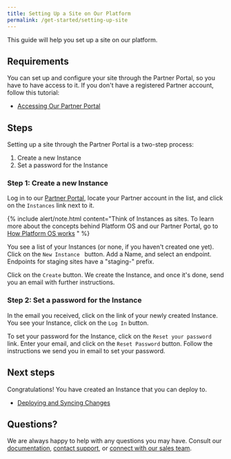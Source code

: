 ```yaml
---
title: Setting Up a Site on Our Platform 
permalink: /get-started/setting-up-site
---
```

This guide will help you set up a site on our platform.  

## Requirements
You can set up and configure your site through the Partner Portal, so you have to have access to it. If you don't have a registered Partner account, follow this tutorial: 

* [Accessing Our Partner Portal]()

## Steps 

Setting up a site through the Partner Portal is a two-step process:

1. Create a new Instance
2. Set a password for the Instance

### Step 1: Create a new Instance

Log in to our [Partner Portal](http://portal.apps.near-me.com), locate your Partner account in the list, and click on the ```Instances``` link next to it. 

{% include alert/note.html content="Think of Instances as sites. To learn more about the concepts behind Platform OS and our Partner Portal, go to [How Platform OS works]() " %}

You see a list of your Instances (or none, if you haven't created one yet). Click on the ```New Instance ``` button. 
Add a Name, and select an endpoint. Endpoints for staging sites have a "staging-" prefix. 

Click on the ```Create``` button. We create the Instance, and once it's done, send you an email with further instructions. 

### Step 2: Set a password for the Instance

In the email you received, click on the link of your newly created Instance. You see your Instance, click on the ```Log In``` button. 

To set your password for the Instance, click on the ```Reset your password``` link. Enter your email, and click on the ```Reset Password``` button. Follow the instructions we send you in email to set your password. 

## Next steps
Congratulations! You have created an Instance that you can deploy to.  

* [Deploying and Syncing Changes]()

## Questions?

We are always happy to help with any questions you may have. Consult our  [documentation](), [contact support](), or  [connect with our sales team](). 
